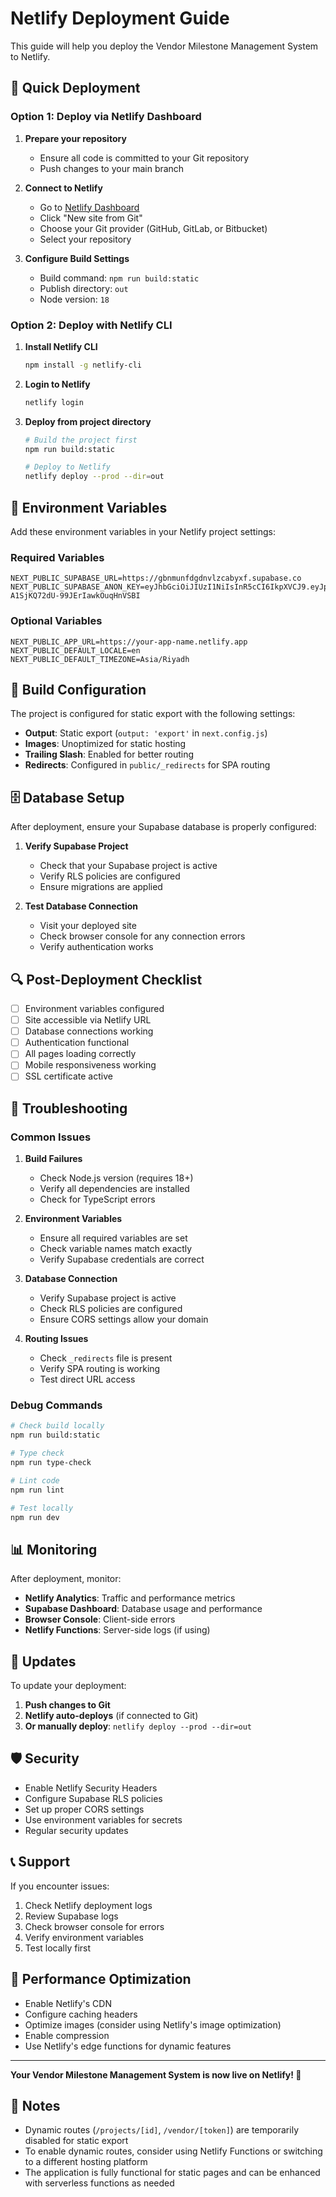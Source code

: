 # Netlify Deployment Guide

This guide will help you deploy the Vendor Milestone Management System to Netlify.

## 🚀 Quick Deployment

### Option 1: Deploy via Netlify Dashboard

1. **Prepare your repository**
   - Ensure all code is committed to your Git repository
   - Push changes to your main branch

2. **Connect to Netlify**
   - Go to [Netlify Dashboard](https://app.netlify.com/)
   - Click "New site from Git"
   - Choose your Git provider (GitHub, GitLab, or Bitbucket)
   - Select your repository

3. **Configure Build Settings**
   - Build command: `npm run build:static`
   - Publish directory: `out`
   - Node version: `18`

### Option 2: Deploy with Netlify CLI

1. **Install Netlify CLI**
   ```bash
   npm install -g netlify-cli
   ```

2. **Login to Netlify**
   ```bash
   netlify login
   ```

3. **Deploy from project directory**
   ```bash
   # Build the project first
   npm run build:static
   
   # Deploy to Netlify
   netlify deploy --prod --dir=out
   ```

## 🔧 Environment Variables

Add these environment variables in your Netlify project settings:

### Required Variables

```env
NEXT_PUBLIC_SUPABASE_URL=https://gbnmunfdgdnvlzcabyxf.supabase.co
NEXT_PUBLIC_SUPABASE_ANON_KEY=eyJhbGciOiJIUzI1NiIsInR5cCI6IkpXVCJ9.eyJpc3MiOiJzdXBhYmFzZSIsInJlZiI6Imdibm11bmZkZ2Rudmx6Y2FieXhmIiwicm9sZSI6ImFub24iLCJpYXQiOjE3NTczOTg5OTIsImV4cCI6MjA3Mjk3NDk5Mn0.dW5qalrprjBpW-A1SjKQ72dU-99JErIawkOuqHnVSBI
```

### Optional Variables

```env
NEXT_PUBLIC_APP_URL=https://your-app-name.netlify.app
NEXT_PUBLIC_DEFAULT_LOCALE=en
NEXT_PUBLIC_DEFAULT_TIMEZONE=Asia/Riyadh
```

## 📁 Build Configuration

The project is configured for static export with the following settings:

- **Output**: Static export (`output: 'export'` in `next.config.js`)
- **Images**: Unoptimized for static hosting
- **Trailing Slash**: Enabled for better routing
- **Redirects**: Configured in `public/_redirects` for SPA routing

## 🗄️ Database Setup

After deployment, ensure your Supabase database is properly configured:

1. **Verify Supabase Project**
   - Check that your Supabase project is active
   - Verify RLS policies are configured
   - Ensure migrations are applied

2. **Test Database Connection**
   - Visit your deployed site
   - Check browser console for any connection errors
   - Verify authentication works

## 🔍 Post-Deployment Checklist

- [ ] Environment variables configured
- [ ] Site accessible via Netlify URL
- [ ] Database connections working
- [ ] Authentication functional
- [ ] All pages loading correctly
- [ ] Mobile responsiveness working
- [ ] SSL certificate active

## 🚨 Troubleshooting

### Common Issues

1. **Build Failures**
   - Check Node.js version (requires 18+)
   - Verify all dependencies are installed
   - Check for TypeScript errors

2. **Environment Variables**
   - Ensure all required variables are set
   - Check variable names match exactly
   - Verify Supabase credentials are correct

3. **Database Connection**
   - Verify Supabase project is active
   - Check RLS policies are configured
   - Ensure CORS settings allow your domain

4. **Routing Issues**
   - Check `_redirects` file is present
   - Verify SPA routing is working
   - Test direct URL access

### Debug Commands

```bash
# Check build locally
npm run build:static

# Type check
npm run type-check

# Lint code
npm run lint

# Test locally
npm run dev
```

## 📊 Monitoring

After deployment, monitor:

- **Netlify Analytics**: Traffic and performance metrics
- **Supabase Dashboard**: Database usage and performance
- **Browser Console**: Client-side errors
- **Netlify Functions**: Server-side logs (if using)

## 🔄 Updates

To update your deployment:

1. **Push changes to Git**
2. **Netlify auto-deploys** (if connected to Git)
3. **Or manually deploy**: `netlify deploy --prod --dir=out`

## 🛡️ Security

- Enable Netlify Security Headers
- Configure Supabase RLS policies
- Set up proper CORS settings
- Use environment variables for secrets
- Regular security updates

## 📞 Support

If you encounter issues:

1. Check Netlify deployment logs
2. Review Supabase logs
3. Check browser console for errors
4. Verify environment variables
5. Test locally first

## 🎯 Performance Optimization

- Enable Netlify's CDN
- Configure caching headers
- Optimize images (consider using Netlify's image optimization)
- Enable compression
- Use Netlify's edge functions for dynamic features

---

**Your Vendor Milestone Management System is now live on Netlify! 🎉**

## 📝 Notes

- Dynamic routes (`/projects/[id]`, `/vendor/[token]`) are temporarily disabled for static export
- To enable dynamic routes, consider using Netlify Functions or switching to a different hosting platform
- The application is fully functional for static pages and can be enhanced with serverless functions as needed
